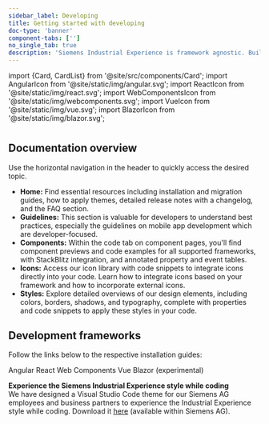```yaml
---
sidebar_label: Developing
title: Getting started with developing
doc-type: 'banner'
component-tabs: ['']
no_single_tab: true
description: 'Siemens Industrial Experience is framework agnostic. Build your products and apps easily by using native web technology and our support for multiple frameworks.'
---
```


import {Card, CardList} from '@site/src/components/Card';
import AngularIcon from '@site/static/img/angular.svg';
import ReactIcon from '@site/static/img/react.svg';
import WebComponentsIcon from '@site/static/img/webcomponents.svg';
import VueIcon from '@site/static/img/vue.svg';
import BlazorIcon from '@site/static/img/blazor.svg';

#

## Documentation overview

Use the horizontal navigation in the header to quickly access the desired topic.

- **Home:** Find essential resources including installation and migration guides, how to apply themes, detailed release notes with a changelog, and the FAQ section.
- **Guidelines:** This section is valuable for developers to understand best practices, especially the guidelines on mobile app development which are developer-focused.
- **Components:** Within the code tab on component pages, you'll find component previews and code examples for all supported frameworks, with StackBlitz integration, and annotated property and event tables.
- **Icons:** Access our icon library with code snippets to integrate icons directly into your code. Learn how to integrate icons based on your framework and how to incorporate external icons.
- **Styles:** Explore detailed overviews of our design elements, including colors, borders, shadows, and typography, complete with properties and code snippets to apply these styles in your code.

## Development frameworks

Follow the links below to the respective installation guides:

<CardList>
  <Card link="home/installation/angular"><AngularIcon className="Card_Icon" />Angular</Card>
  <Card link="home/installation/react"><ReactIcon className="Card_Icon" />React</Card>
  <Card link="home/installation/javascript"><WebComponentsIcon className="Card_Icon" />Web Components</Card>
  <Card link="home/installation/vue"><VueIcon className="Card_Icon" />Vue</Card>
  <Card link="home/installation/blazor"><BlazorIcon className="Card_Icon" />Blazor&nbsp;<span style={{fontSize: '0.8rem'}}>(experimental)</span></Card>
</CardList>

**Experience the Siemens Industrial Experience style while coding**  
We have designed a Visual Studio Code theme for our Siemens AG employees and business partners to experience the Industrial Experience style while coding. Download it [here](https://code.siemens.com/siemens-ix/ix-for-vs-code/ix-theme-for-vs-code/-/releases) (available within Siemens AG).

